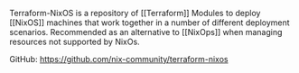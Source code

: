 Terraform-NixOS is a repository of [[Terraform]] Modules to deploy [[NixOS]] machines that work together in a number of different deployment scenarios. Recommended as an alternative to [[NixOps]] when managing resources not supported by NixOs. 

GitHub: https://github.com/nix-community/terraform-nixos